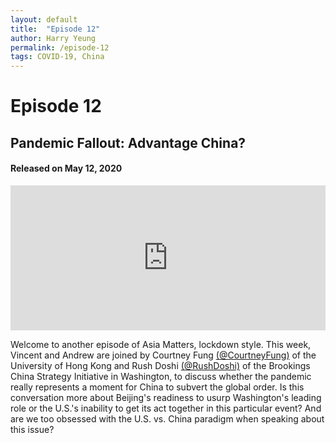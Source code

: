 ```yaml
---
layout: default
title:  "Episode 12"
author: Harry Yeung
permalink: /episode-12
tags: COVID-19, China
---
```


# Episode 12
## Pandemic Fallout: Advantage China?
#### Released on May 12, 2020

<iframe src="https://open.spotify.com/embed-podcast/episode/73J3mtydTNMjbtGBP870WL" width="100%" height="232" frameborder="0" allowtransparency="true" allow="encrypted-media"></iframe>

Welcome to another episode of Asia Matters, lockdown style. This week, Vincent and Andrew are joined by Courtney Fung [(@CourtneyFung)](https://twitter.com/courtneyfung?lang=en) of the University of Hong Kong and Rush Doshi [(@RushDoshi)](https://twitter.com/rushdoshi?lang=en) of the Brookings China Strategy Initiative in Washington, to discuss whether the pandemic really represents a moment for China to subvert the global order. Is this conversation more about Beijing's readiness to usurp Washington's leading role or the U.S.'s inability to get its act together in this particular event? And are we too obsessed with the U.S. vs. China paradigm when speaking about this issue?
